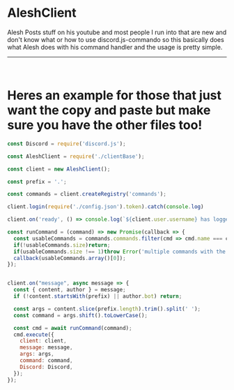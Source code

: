# AleshClient
Alesh Posts stuff on his youtube and most people I run into that are new and don't know what or how to use discord.js-commando so this basically does what Alesh does with his command handler and the usage is pretty simple.<hr />
<br />
<h1>Heres an example for those that just want the copy and paste but make sure you have the other files too!</h1>

```js
const Discord = require('discord.js');

const AleshClient = require('./clientBase');

const client = new AleshClient();

const prefix = '.';

const commands = client.createRegistry('commands');

client.login(require('./config.json').token).catch(console.log)

client.on('ready', () => console.log(`${client.user.username} has logged in!`))

const runCommand = (command) => new Promise(callback => {
  const usableCommands = commands.commands.filter(cmd => cmd.name === command || cmd.aliases.includes(command));
  if(!usableCommands.size)return;
  if(usableCommands.size !== 1)throw Error('multiple commands with the same name or alias found');
  callback(usableCommands.array()[0]);
});


client.on("message", async message => {
  const { content, author } = message;
  if (!content.startsWith(prefix) || author.bot) return;

  const args = content.slice(prefix.length).trim().split(' ');
  const command = args.shift().toLowerCase();

  const cmd = await runCommand(command);
  cmd.execute({
    client: client,
    message: message,
    args: args,
    command: command,
    Discord: Discord,
  });
});
```
